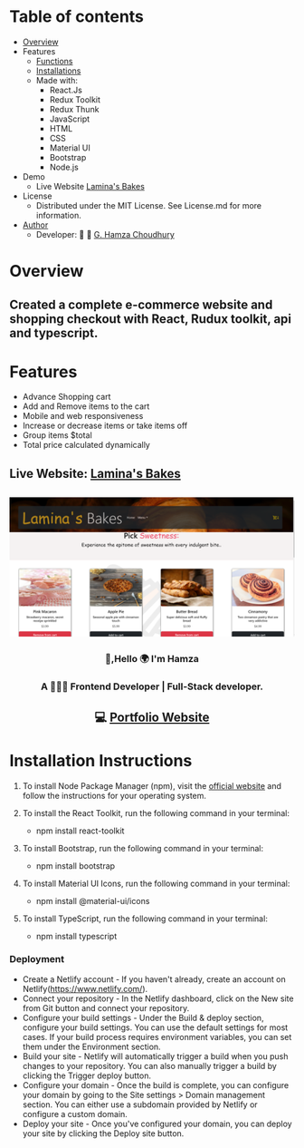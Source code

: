 
# Table of contents
* <a href="#overview">Overview </a>
* Features
  * <a href="#Features">Functions </a>
  * <a href="#installing">Installations</a>
  * Made with:
    * React.Js
    * Redux Toolkit
    * Redux Thunk
    * JavaScript
    * HTML
    * CSS
    * Material UI
    * Bootstrap
    * Node.js
* Demo
	* Live Website  [Lamina's Bakes](https://laminabakes.netlify.app/)
* License
  * Distributed under the MIT License. See License.md for more information.
* <a href="#author">Author<a/>
  * Developer: 👔 🔗 [G. Hamza Choudhury](https://www.linkedin.com/in/devhamza/)
# <div id="overview">Overview </div>
   ## Created a complete e-commerce website and shopping checkout with React, Rudux toolkit, api and typescript.
# <div id="Features">Features</div>
* Advance Shopping cart
* Add and Remove items to the cart
* Mobile and web responsiveness
* Increase or decrease items or take items off 
* Group items $total
* Total price calculated dynamically
## Live Website: [Lamina's Bakes](https://laminabakes.netlify.app/)
## <img src="./src/assests/Lamina's Bakes.png">

### <div align="center" id="author">👋,Hello 🌍 I'm Hamza  </div>

### <div align="center"> A 🧑🏻‍💻 Frontend Developer | Full-Stack developer. </div>

## <div align="center">💻 [Portfolio Website](https://gcteam.dev) </div>

# <div id="installing">Installation Instructions</div>

1. To install Node Package Manager (npm), visit the [official website](https://www.npmjs.com/get-npm) and follow the instructions for your operating system.

2. To install the React Toolkit, run the following command in your terminal:
   * npm install react-toolkit
3. To install Bootstrap, run the following command in your terminal:
   * npm install bootstrap
4. To install Material UI Icons, run the following command in your terminal:
   * npm install @material-ui/icons
5. To install TypeScript, run the following command in your terminal:
   * npm install typescript

### Deployment
 * Create a Netlify account - If you haven't already, create an account on Netlify(https://www.netlify.com/).
 * Connect your repository - In the Netlify dashboard, click on the New site from Git button and connect your repository.
 * Configure your build settings - Under the Build & deploy section, configure your build settings. You can use the default settings for most cases. If your build process requires environment variables, you can set them under the Environment section.
 * Build your site - Netlify will automatically trigger a build when you push changes to your repository. You can also manually trigger a build by clicking the Trigger deploy button.
* Configure your domain - Once the build is complete, you can configure your domain by going to the Site settings > Domain management section. You can either use a subdomain provided by Netlify or configure a custom domain.
* Deploy your site - Once you've configured your domain, you can deploy your site by clicking the Deploy site button.


